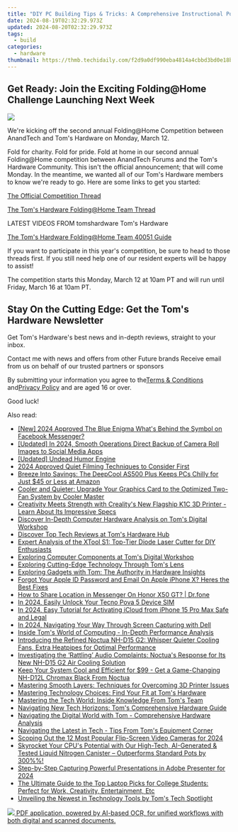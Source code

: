 ```yaml
---
title: "DIY PC Building Tips & Tricks: A Comprehensive Instructional Post"
date: 2024-08-19T02:32:29.973Z
updated: 2024-08-20T02:32:29.973Z
tags:
  - build
categories:
  - hardware
thumbnail: https://thmb.techidaily.com/f2d9a0df990eba4814a4cbbd3bd0e18b69c14ac68946c8a64a7d7c631b9a2a8c.jpg
---
```


## Get Ready: Join the Exciting Folding@Home Challenge Launching Next Week

![](https://cdn.mos.cms.futurecdn.net/WkgTfwvBqW8gkeh8XtmvBJ-320-80.png)

 We're kicking off the second annual Folding@Home Competition between AnandTech and Tom's Hardware on Monday, March 12.

 Fold for charity. Fold for pride. Fold at home in our second annual Folding@Home competition between AnandTech Forums and the Tom's Hardware Community. This isn't the official announcement; that will come Monday. In the meantime, we wanted all of our Tom's Hardware members to know we're ready to go. Here are some links to get you started:

[The Official Competition Thread](https://forums.tomshardware.com/threads/team-anandtech-vs-tom%E2%80%99s-hardware-folding-home-race-round-2.3254532/)

[The Tom's Hardware Folding@Home Team Thread](https://forums.tomshardware.com/threads/the-toms-hardware-f-h-team-thread-team-40051.2850209/)

 LATEST VIDEOS FROM tomshardware Tom's Hardware

[The Tom's Hardware Folding@Home Team 40051 Guide](https://forums.tomshardware.com/threads/toms-hardware-folding-home-team-40051-guide.92271)

 If you want to participate in this year's competition, be sure to head to those threads first. If you still need help one of our resident experts will be happy to assist!

 The competition starts this Monday, March 12 at 10am PT and will run until Friday, March 16 at 10am PT.

## Stay On the Cutting Edge: Get the Tom's Hardware Newsletter

 Get Tom's Hardware's best news and in-depth reviews, straight to your inbox.

 Contact me with news and offers from other Future brands  Receive email from us on behalf of our trusted partners or sponsors

 By submitting your information you agree to the[Terms & Conditions](https://futureplc.com/terms-conditions/) and[Privacy Policy](https://futureplc.com/privacy-policy/) and are aged 16 or over.

Good luck!


<ins class="adsbygoogle"
     style="display:block"
     data-ad-format="autorelaxed"
     data-ad-client="ca-pub-7571918770474297"
     data-ad-slot="1223367746"></ins>



<ins class="adsbygoogle"
     style="display:block"
     data-ad-client="ca-pub-7571918770474297"
     data-ad-slot="8358498916"
     data-ad-format="auto"
     data-full-width-responsive="true"></ins>

<span class="atpl-alsoreadstyle">Also read:</span>
<div><ul>
<li><a href="https://facebook-videos.techidaily.com/new-2024-approved-the-blue-enigma-whats-behind-the-symbol-on-facebook-messenger/"><u>[New] 2024 Approved  The Blue Enigma  What's Behind the Symbol on Facebook Messenger?</u></a></li>
<li><a href="https://snapchat-videos.techidaily.com/updated-in-2024-smooth-operations-direct-backup-of-camera-roll-images-to-social-media-apps/"><u>[Updated] In 2024, Smooth Operations  Direct Backup of Camera Roll Images to Social Media Apps</u></a></li>
<li><a href="https://some-skills.techidaily.com/updated-undead-humor-engine/"><u>[Updated] Undead Humor Engine</u></a></li>
<li><a href="https://screen-capture.techidaily.com/2024-approved-quiet-filming-techniques-to-consider-first/"><u>2024 Approved  Quiet Filming Techniques to Consider First</u></a></li>
<li><a href="https://hardware-tips.techidaily.com/breeze-into-savings-the-deepcool-as500-plus-keeps-pcs-chilly-for-just-45-or-less-at-amazon/"><u>Breeze Into Savings: The DeepCool AS500 Plus Keeps PCs Chilly for Just $45 or Less at Amazon</u></a></li>
<li><a href="https://hardware-tips.techidaily.com/cooler-and-quieter-upgrade-your-graphics-card-to-the-optimized-two-fan-system-by-cooler-master/"><u>Cooler and Quieter: Upgrade Your Graphics Card to the Optimized Two-Fan System by Cooler Master</u></a></li>
<li><a href="https://hardware-tips.techidaily.com/creativity-meets-strength-with-crealitys-new-flagship-k1c-3d-printer-learn-about-its-impressive-specs/"><u>Creativity Meets Strength with Creality's New Flagship K1C 3D Printer - Learn About Its Impressive Specs</u></a></li>
<li><a href="https://hardware-tips.techidaily.com/discover-in-depth-computer-hardware-analysis-on-toms-digital-workshop/"><u>Discover In-Depth Computer Hardware Analysis on Tom's Digital Workshop</u></a></li>
<li><a href="https://hardware-tips.techidaily.com/discover-top-tech-reviews-at-toms-hardware-hub/"><u>Discover Top Tech Reviews at Tom's Hardware Hub</u></a></li>
<li><a href="https://hardware-tips.techidaily.com/expert-analysis-of-the-xtool-s1-top-tier-diode-laser-cutter-for-diy-enthusiasts/"><u>Expert Analysis of the XTool S1: Top-Tier Diode Laser Cutter for DIY Enthusiasts</u></a></li>
<li><a href="https://hardware-tips.techidaily.com/exploring-computer-components-at-toms-digital-workshop/"><u>Exploring Computer Components at Tom's Digital Workshop</u></a></li>
<li><a href="https://hardware-tips.techidaily.com/exploring-cutting-edge-technology-through-toms-lens/"><u>Exploring Cutting-Edge Technology Through Tom's Lens</u></a></li>
<li><a href="https://hardware-tips.techidaily.com/exploring-gadgets-with-tom-the-authority-in-hardware-insights/"><u>Exploring Gadgets with Tom: The Authority in Hardware Insights</u></a></li>
<li><a href="https://apple-account.techidaily.com/forgot-your-apple-id-password-and-email-on-apple-iphone-x-heres-the-best-fixes-by-drfone-ios/"><u>Forgot Your Apple ID Password and Email On Apple iPhone X? Heres the Best Fixes</u></a></li>
<li><a href="https://fake-location.techidaily.com/how-to-share-location-in-messenger-on-honor-x50-gt-drfone-by-drfone-virtual-android/"><u>How to Share Location in Messenger On Honor X50 GT? | Dr.fone</u></a></li>
<li><a href="https://sim-unlock.techidaily.com/in-2024-easily-unlock-your-tecno-pova-5-device-sim-by-drfone-android/"><u>In 2024, Easily Unlock Your Tecno Pova 5 Device SIM</u></a></li>
<li><a href="https://activate-lock.techidaily.com/in-2024-easy-tutorial-for-activating-icloud-from-iphone-15-pro-max-safe-and-legal-by-drfone-ios/"><u>In 2024, Easy Tutorial for Activating iCloud from iPhone 15 Pro Max Safe and Legal</u></a></li>
<li><a href="https://screen-capture.techidaily.com/in-2024-navigating-your-way-through-screen-capturing-with-dell/"><u>In 2024, Navigating Your Way Through Screen Capturing with Dell</u></a></li>
<li><a href="https://hardware-tips.techidaily.com/inside-toms-world-of-computing-in-depth-performance-analysis/"><u>Inside Tom's World of Computing - In-Depth Performance Analysis</u></a></li>
<li><a href="https://hardware-tips.techidaily.com/introducing-the-refined-noctua-nh-d15-g2-whisper-quieter-cooling-fans-extra-heatpipes-for-optimal-performance/"><u>Introducing the Refined Noctua NH-D15 G2: Whisper Quieter Cooling Fans, Extra Heatpipes for Optimal Performance</u></a></li>
<li><a href="https://hardware-tips.techidaily.com/investigating-the-rattling-audio-complaints-noctuas-response-for-its-new-nh-d15-g2-air-cooling-solution/"><u>Investigating the ‘Rattling’ Audio Complaints: Noctua's Response for Its New NH-D15 G2 Air Cooling Solution</u></a></li>
<li><a href="https://hardware-tips.techidaily.com/keep-your-system-cool-and-efficient-for-99-get-a-game-changing-nh-d12l-chromax-black-from-noctua/"><u>Keep Your System Cool and Efficient for $99 - Get a Game-Changing NH-D12L Chromax Black From Noctua</u></a></li>
<li><a href="https://hardware-tips.techidaily.com/mastering-smooth-layers-techniques-for-overcoming-3d-printer-issues/"><u>Mastering Smooth Layers: Techniques for Overcoming 3D Printer Issues</u></a></li>
<li><a href="https://hardware-tips.techidaily.com/mastering-technology-choices-find-your-fit-at-toms-hardware/"><u>Mastering Technology Choices: Find Your Fit at Tom's Hardware</u></a></li>
<li><a href="https://hardware-tips.techidaily.com/mastering-the-tech-world-inside-knowledge-from-toms-team/"><u>Mastering the Tech World: Inside Knowledge From Tom's Team</u></a></li>
<li><a href="https://hardware-tips.techidaily.com/navigating-new-tech-horizons-toms-comprehensive-hardware-guide/"><u>Navigating New Tech Horizons: Tom's Comprehensive Hardware Guide</u></a></li>
<li><a href="https://hardware-tips.techidaily.com/navigating-the-digital-world-with-tom-comprehensive-hardware-analysis/"><u>Navigating the Digital World with Tom - Comprehensive Hardware Analysis</u></a></li>
<li><a href="https://hardware-tips.techidaily.com/navigating-the-latest-in-tech-tips-from-toms-equipment-corner/"><u>Navigating the Latest in Tech - Tips From Tom's Equipment Corner</u></a></li>
<li><a href="https://youtube-docs.techidaily.com/ng-out-the-12-most-popular-flip-screen-video-cameras-for-2024/"><u>Scoping Out the 12 Most Popular Flip-Screen Video Cameras for 2024</u></a></li>
<li><a href="https://hardware-tips.techidaily.com/1723175684964-skyrocket-your-cpus-potential-with-our-high-tech-ai-generated-and-tested-liquid-nitrogen-canister-outperforms-standard-pots-by-300/"><u>Skyrocket Your CPU's Potential with Our High-Tech, AI-Generated & Tested Liquid Nitrogen Canister – Outperforms Standard Pots by 300%%!</u></a></li>
<li><a href="https://screen-recording.techidaily.com/step-by-step-capturing-powerful-presentations-in-adobe-presenter-for-2024/"><u>Step-by-Step  Capturing Powerful Presentations in Adobe Presenter for 2024</u></a></li>
<li><a href="https://hardware-tips.techidaily.com/1723125254753-the-ultimate-guide-to-the-top-laptop-picks-for-college-students-perfect-for-work-creativity-entertainment-etc/"><u>The Ultimate Guide to the Top Laptop Picks for College Students: Perfect for Work, Creativity, Entertainment, Etc</u></a></li>
<li><a href="https://hardware-tips.techidaily.com/unveiling-the-newest-in-technology-tools-by-toms-tech-spotlight/"><u>Unveiling the Newest in Technology Tools by Tom's Tech Spotlight</u></a></li>
</ul></div>

<!-- affiliate ads begin -->
<a href="https://checkout.abbyy.com/order/checkout.php?PRODS=39254762&QTY=1&AFFILIATE=108875&CART=1"> <img src="https://secure.avangate.com/images/merchant/0e5fb5c76fca16adbee503c9aff393cd/products/11_FR-Badges-NEW-FR-Standard-16-WIN-200.png" border="0"> PDF application, powered by AI-based OCR, for unified workflows with both digital and scanned documents. </a>
<!-- affiliate ads end -->
